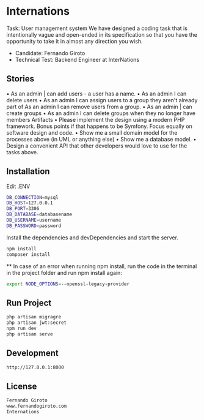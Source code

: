 # Internations 
Task: User management system We have designed a coding task that is intentionally vague and open-ended in its specification so that you have the opportunity to take it in almost any direction you wish.

- Candidate: Fernando Giroto
- Technical Test: Backend Engineer at InterNations

## Stories
• As an admin | can add users - a user has a name.
• As an admin I can delete users
• As an admin I can assign users to a group they aren't already part of As an admin I can remove users from a group.
• As an admin | can create groups
• As an admin I can delete groups when they no longer have members Artifacts
• Please implement the design using a modern PHP framework. Bonus points if that happens to
be Symfony. Focus equally on software design and code.
• Show me a small domain model for the processes above (in UML or anything else) • Show me a database model.
• Design a convenient API that other developers would love to use for the tasks above.

## Installation

Edit .ENV

```sh
DB_CONNECTION=mysql
DB_HOST=127.0.0.1
DB_PORT=3306
DB_DATABASE=databasename
DB_USERNAME=username
DB_PASSWORD=password
```

Install the dependencies and devDependencies and start the server.

```sh
npm install
composer install
```

** In case of an error when running npm install, run the code in the terminal in the project folder and run npm install again:

```sh
export NODE_OPTIONS=--openssl-legacy-provider
```

## Run Project

```sh
php artisan migragre
php artisan jwt:secret
npm run dev
php artisan serve
```

## Development

```sh
http://127.0.0.1:8000
```

## License
```sh
Fernando Giroto
www.fernandogiroto.com
Internations
```

